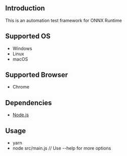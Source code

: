 ## Introduction
This is an automation test framework for ONNX Runtime

## Supported OS

* Windows
* Linux
* macOS

## Supported Browser

* Chrome

## Dependencies

* [Node.js](https://nodejs.org/en/)

## Usage
* yarn
* node src/main.js // Use --help for more options
